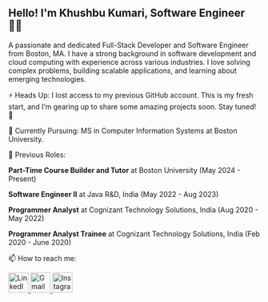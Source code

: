 ## Hello! I'm Khushbu Kumari, Software Engineer 👩‍💻

A passionate and dedicated Full-Stack Developer and Software Engineer from Boston, MA. I have a strong background in software development and cloud computing with experience across various industries. I love solving complex problems, building scalable applications, and learning about emerging technologies.

⚡ Heads Up: I lost access to my previous GitHub account. This is my fresh start, and I’m gearing up to share some amazing projects soon. Stay tuned! 🚀

🌱 Currently Pursuing: MS in Computer Information Systems at Boston University.

💼 Previous Roles:

**Part-Time Course Builder and Tutor** at Boston University (May 2024 - Present)

**Software Engineer II** at Java R&D, India (May 2022 - Aug 2023)

**Programmer Analyst** at Cognizant Technology Solutions, India (Aug 2020 - May 2022)

**Programmer Analyst Trainee** at Cognizant Technology Solutions, India (Feb 2020 - June 2020)

📫 How to reach me:

<a href="https://www.linkedin.com/in/khushbukkumari/" target="_blank">
  <img src="https://img.icons8.com/ios-filled/50/0077B5/linkedin.png" alt="LinkedIn" width="40" height="40"/>
</a>
<a href="mailto:khushbukumari.bu@gmail.com" target="_blank">
  <img src="https://img.icons8.com/ios-filled/50/D14836/gmail.png" alt="Gmail" width="40" height="40"/>
</a>
<a href="https://instagram.com//_khushbukumari_" target="_blank">
  <img src="https://img.icons8.com/ios-filled/50/E4405F/instagram-new.png" alt="Instagram" width="40" height="40"/>
</a>

